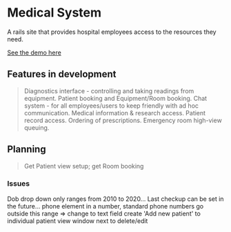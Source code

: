 # Medical System

A rails site that provides hospital employees access to the resources they need.

[See the demo here](http://medical-system.herokuapp.com)

## Features in development

> Diagnostics interface - controlling and taking readings from equipment.
> Patient booking and Equipment/Room booking.
> Chat system - for all employees/users to keep friendly with ad hoc communication.
> Medical information & research access.
> Patient record access.
> Ordering of prescriptions.
> Emergency room high-view queuing.

## Planning

> Get Patient view setup; get Room booking

### Issues

Dob drop down only ranges from 2010 to 2020...
Last checkup can be set in the future...
phone element in a number, standard phone numbers go outside this range => change to text field
create 'Add new patient' to individual patient view window next to delete/edit
